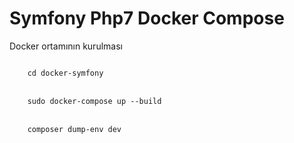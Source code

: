 # Symfony Php7 Docker Compose

Docker ortamının kurulması

<code>
	cd docker-symfony
</code>
<br/>
<code>
	sudo docker-compose up --build 
</code>
<br/>
<code>
	composer dump-env dev
</code>
